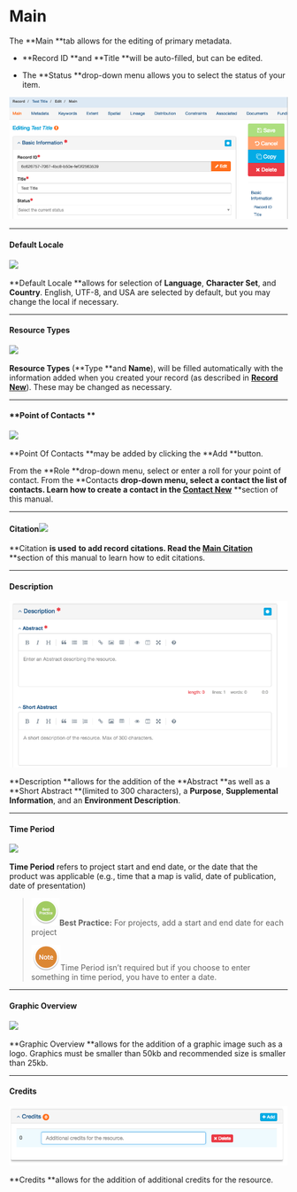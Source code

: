 # Main

The **Main **tab allows for the editing of primary metadata.

* **Record ID **and **Title **will be auto-filled, but can be edited.

* The **Status **drop-down menu allows you to select the status of your item.

![](/assets/MainScreenshot.png)

---

#### **Default Locale**

![](https://lh4.googleusercontent.com/2ERPdFhyAVQYiGMA0NwrxuJgEpWXjv42wJWG8GyAvxbLzAkQFGPC4q0Gm69yt-5Ytt6BlFu4HipCCrunpBLJoFR9-DaAKFtq_JgmXrhmgEM_2J8an8oBrYB7cMogQ-9ub-w0_nUP)

**Default Locale **allows for selection of **Language**, **Character Set**, and **Country**. English, UTF-8, and USA are selected by default, but you may change the local if necessary.

---

#### **Resource Types**

![](https://lh5.googleusercontent.com/mpINpuZFxHh2SvToPFVGJcILS3vDJNnF_hETtwi3BmAImHcYpQHSPKSs3SySaxZdTUgyQB0PD9ghrw2djbh9ce5ZwcvV239b38nt2dGW3wlVyFT_Kmu51N789u6xmED7YQOANpyM)

**Resource Types** \(**Type **and **Name**\), will be filled automatically with the information added when you created your record \(as described in [**Record New**](/records\record\new.md)\). These may be changed as necessary.

---

#### **Point of Contacts **

![](https://lh5.googleusercontent.com/b3GKNX22m0ZAXJBjwl0o9-pOIRwA7GZW7f8pPakoOYgJbWGagO_c9QW0xt7xONBwUAjrrXj9r-g1Syw_XhfU8qSPnncHxb-7uHFqdWTxe-x9RnqEsQknnVNbdV-oyGqEtNYFHQv4)

**Point Of Contacts **may be added by clicking the **Add **button.

From the **Role **drop-down menu, select or enter a roll for your point of contact. From the **Contacts **drop-down menu, select a contact the list of contacts. Learn how to create a contact in the [**Contact New**](/contact\new.md)** **section of this manual.

---

#### **Citation**![](https://lh6.googleusercontent.com/6HlssG-PaXQEFLflkgMXCauJ7BxZwUfWqYdmu3ZHlv6a7YiwTh1VQIqf2crWkYxdrr6AyoTIKZGqhxrsr3MeGXhg0DLVGNbSQw5DvKWNs0W3xzn55uS2SDqwmE7zj_HNSUFI-1TC)

**Citation **is used** **to add record citations. Read the [**Main** **Citation**](/record/edit/main/citation.md)** **section of this manual to learn how to edit citations.

---

#### **Description**

![](/assets/Description.png)

**Description **allows for the addition of the **Abstract **as well as a **Short Abstract **\(limited to 300 characters\), a **Purpose**, **Supplemental Information**, and an **Environment Description**.

---

#### **Time Period**

![](https://lh6.googleusercontent.com/qxFTVhwjILl5KxVKDAnlegTc-gjh28dFI0RiioVQrITdkphJp3oE3UokYkhG5VEipyJGl6Dj50RNszi6dIQLFjPxTMPRMZAOaFh4DiL184yheV9sKj1_gGnlcjYH_8_bp4aJnH6t)

**Time Period** refers to project start and end date, or the date that the product was applicable \(e.g., time that a map is valid, date of publication, date of presentation\)

> ![](/assets/BestPracticeSmall.png)**Best Practice:** For projects, add a start and end date for each project
>
> ![](/assets/NoteSmall.png)Time Period isn’t required but if you choose to enter something in time period, you have to enter a date.

---

#### **Graphic Overview**

![](https://lh4.googleusercontent.com/E0bc_a4f_FyRC3KkEPAGxYFom_bbh-DeJ6r0LZqx8m575f7rvr1-nBBfq04ANOsiYFDC5UeeD57vuS0-VRgwQbVdQvdlIcz4HnXgizjYooWF57ro2eHHyk0js3RfpMZuy0mfWvFZ)

**Graphic Overview **allows for the addition of a graphic image such as a logo. Graphics must be smaller than 50kb and recommended size is smaller than 25kb.

---

#### **Credits**

![](/assets/CreditsScreenshot.png)

**Credits **allows for the addition of additional credits for the resource.

